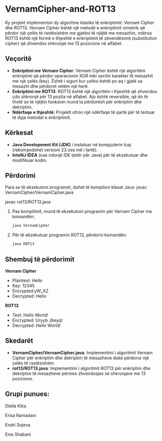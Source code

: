 # VernamCipher-and-ROT13
Ky projekt implementon dy algoritme klasike të enkriptimit: Vernam Cipher dhe ROT13. 
Vernam Cipher është një metodë e enkriptimit simetrik që përdor një çelës të rastësishëm me 
gjatësi të njëjtë me mesazhin, ndërsa ROT13 është një formë e thjeshtë e enkriptimit të
zëvendësimit (substitution cipher) që zhvendos shkronjat me 13 pozicione në alfabet.
## Veçoritë
- **Enkriptimi me Vernam Cipher**: Vernam Cipher është një algoritëm enkriptimi që përdor 
operacionin XOR mbi secilin karakter të mesazhit me një çelës (key). Është i sigurt
kur çelësi është po aq i gjatë sa mesazhi dhe përdoret vetëm një herë.
- **Enkriptimi me ROT13**: ROT13 është një algoritëm i thjeshtë që zhvendos çdo shkronjë 
për 13 pozita në alfabet. Ajo është reversible, që do të thotë se të njëjtin 
funksion mund ta përdorësh për enkriptim dhe dekriptim.
- **Ndërfaqe e thjeshtë**: Projekti ofron një ndërfaqe të qartë për të testuar të dyja 
metodat e enkriptimit.
## Kërkesat
- **Java Development Kit (JDK)** i instaluar në kompjuterin tuaj 
(rekomandohet versioni 23 ose më i lartë).
- **IntelliJ IDEA** (ose ndonjë IDE tjetër për Java) për të ekzekutuar 
dhe modifikuar kodin.
## Përdorimi
Para se të ekzekutoni programet, duhet të kompiloni klasat Java:
  javac VernamCipher/VernamCipher.java

  javac rot13/ROT13.java
1. Pas kompilimit, mund të ekzekutoni 
programin për Vernam Cipher me komandën:
   ```bash
   java VernamCipher
2. Për të ekzekutuar programin ROT13, përdorni komandën:
   ```bash
   java ROT13
   
 ## Shembuj të përdorimit
**Vernam Cipher**
- Plaintext: Hello
- Key: 12345
- Encrypted:yW_XZ
- Decrypted: Hello

**ROT13**
- Text: Hello World!
- Encrypted: Uryyb Jbeyq!
- Decrypted: Hello World!

## Skedarët
- **VernamCipher/VernamCipher.java**: Implementimi i algoritmit Vernam Cipher për
enkriptim dhe dekriptim të mesazheve duke përdorur një çelës të rastësishëm.
- **rot13/ROT13.java**: Implementimi i algoritmit ROT13 për enkriptim 
dhe dekriptim të mesazheve përmes zhvendosjes së shkronjave me 13 pozicione.

## Grupi punues:
Diella Kika

Erisa Ramadani

Endri Sojeva

Enis Shabani
